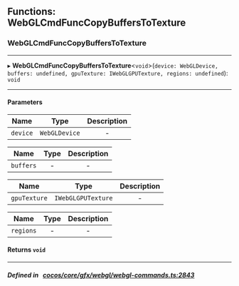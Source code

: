 ## Functions: WebGLCmdFuncCopyBuffersToTexture

### WebGLCmdFuncCopyBuffersToTexture


___
▸ **WebGLCmdFuncCopyBuffersToTexture**<`void`\>(`device: WebGLDevice, buffers: undefined, gpuTexture: IWebGLGPUTexture, regions: undefined`): `void`
___


#### Parameters

| Name | Type | Description |
| :------: | :------: | :------: |
| `device` | `WebGLDevice` | - |

| Name | Type | Description |
| :------: | :------: | :------: |
| `buffers` | - | - |

| Name | Type | Description |
| :------: | :------: | :------: |
| `gpuTexture` | `IWebGLGPUTexture` | - |

| Name | Type | Description |
| :------: | :------: | :------: |
| `regions` | - | - |


#### Returns `void` 
___


##### Defined in &nbsp;   [cocos/core/gfx/webgl/webgl-commands.ts:2843](https://github.com/cocos-creator/engine/blob/c7bf6b8a9/cocos/core/gfx/webgl/webgl-commands.ts#L2843)&nbsp;
